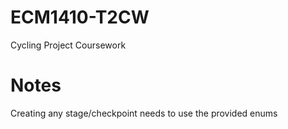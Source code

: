 # ECM1410-T2CW
Cycling Project Coursework

# Notes
Creating any stage/checkpoint needs to use the provided enums
